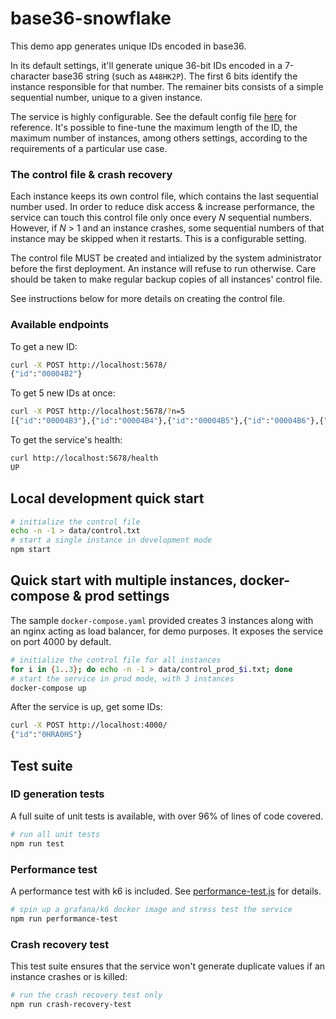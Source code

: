 
# base36-snowflake

This demo app generates unique IDs encoded in base36. 

In its default settings, it'll generate unique 36-bit IDs encoded in a 7-character base36 string (such as `A48HK2P`). The first 6 bits identify the instance responsible for that number. The remainer bits consists of a simple sequential number, unique to a given instance.

The service is highly configurable. See the default config file [here](./config/default.js) for reference. It's possible to fine-tune the maximum length of the ID, the maximum number of instances, among others settings, according to the requirements of a particular use case.

### The control file & crash recovery

Each instance keeps its own control file, which contains the last sequential number used. In order to reduce disk access & increase performance, the service can touch this control file only once every *N* sequential numbers. However, if *N* > 1 and an instance crashes, some sequential numbers of that instance may be skipped when it restarts. This is a configurable setting.

The control file MUST be created and intialized by the system administrator before the first deployment. An instance will refuse to run otherwise. Care should be taken to make regular backup copies of all instances' control file. 

See instructions below for more details on creating the control file.

### Available endpoints

To get a new ID:

```bash
curl -X POST http://localhost:5678/
{"id":"00004B2"}
```

To get 5 new IDs at once:
```bash
curl -X POST http://localhost:5678/?n=5
[{"id":"00004B3"},{"id":"00004B4"},{"id":"00004B5"},{"id":"00004B6"},{"id":"00004B7"}]
```

To get the service's health:
```bash
curl http://localhost:5678/health
UP
```
## Local development quick start
```bash
# initialize the control file
echo -n -1 > data/control.txt 
# start a single instance in development mode
npm start
```
## Quick start with multiple instances, docker-compose & prod settings

The sample `docker-compose.yaml` provided creates 3 instances along with an nginx acting as load balancer, for demo purposes. It exposes the service on port 4000 by default.

```bash
# initialize the control file for all instances
for i in {1..3}; do echo -n -1 > data/control_prod_$i.txt; done
# start the service in prod mode, with 3 instances
docker-compose up
```

After the service is up, get some IDs:

```bash
curl -X POST http://localhost:4000/
{"id":"0HRA0HS"}
```

## Test suite

### ID generation tests

A full suite of unit tests is available, with over 96% of lines of code covered.

```bash
# run all unit tests
npm run test
```

### Performance test

A performance test with k6 is included. See [performance-test.js](./performance-test.js) for details.

```bash
# spin up a grafana/k6 docker image and stress test the service
npm run performance-test
```
### Crash recovery test

This test suite ensures that the service won't generate duplicate values if an instance crashes or is killed:

```bash
# run the crash recovery test only
npm run crash-recovery-test
```